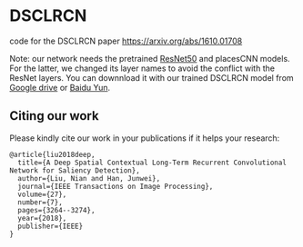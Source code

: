 # DSCLRCN
code for the DSCLRCN paper https://arxiv.org/abs/1610.01708

Note: our network needs the pretrained [ResNet50](https://github.com/KaimingHe/deep-residual-networks) and placesCNN models. For the latter, we changed its layer names to avoid the conflict with the ResNet layers. You can downnload it with our trained DSCLRCN model from [Google drive](https://drive.google.com/open?id=0B1sbejbIJIW3N0p4WkdIOG5lZ2c) or [Baidu Yun](http://pan.baidu.com/s/1jIKMqTC). 

## Citing our work
Please kindly cite our work in your publications if it helps your research:
```
@article{liu2018deep,
  title={A Deep Spatial Contextual Long-Term Recurrent Convolutional Network for Saliency Detection},
  author={Liu, Nian and Han, Junwei},
  journal={IEEE Transactions on Image Processing},
  volume={27},
  number={7},
  pages={3264--3274},
  year={2018},
  publisher={IEEE}
}
```
